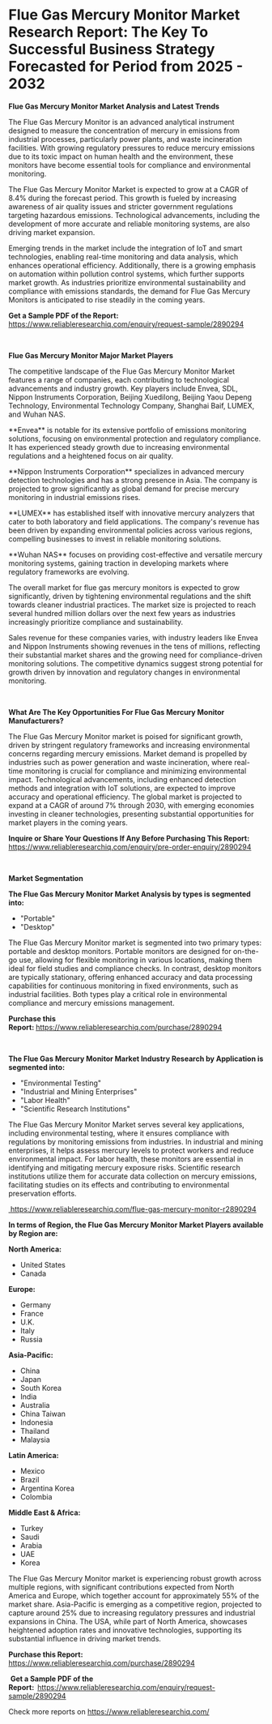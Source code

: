 <p><h1>Flue Gas Mercury Monitor Market Research Report: The Key To Successful Business Strategy Forecasted for Period from 2025 - 2032</h1></p><p><strong>Flue Gas Mercury Monitor Market Analysis and Latest Trends</strong></p>
<p><p>The Flue Gas Mercury Monitor is an advanced analytical instrument designed to measure the concentration of mercury in emissions from industrial processes, particularly power plants, and waste incineration facilities. With growing regulatory pressures to reduce mercury emissions due to its toxic impact on human health and the environment, these monitors have become essential tools for compliance and environmental monitoring.</p><p>The Flue Gas Mercury Monitor Market is expected to grow at a CAGR of 8.4% during the forecast period. This growth is fueled by increasing awareness of air quality issues and stricter government regulations targeting hazardous emissions. Technological advancements, including the development of more accurate and reliable monitoring systems, are also driving market expansion. </p><p>Emerging trends in the market include the integration of IoT and smart technologies, enabling real-time monitoring and data analysis, which enhances operational efficiency. Additionally, there is a growing emphasis on automation within pollution control systems, which further supports market growth. As industries prioritize environmental sustainability and compliance with emissions standards, the demand for Flue Gas Mercury Monitors is anticipated to rise steadily in the coming years.</p></p>
<p><strong>Get a Sample PDF of the Report:&nbsp;</strong> <a href="https://www.reliableresearchiq.com/enquiry/request-sample/2890294?utm_campaign=2269&utm_medium=2&utm_source=Github&utm_content=ia&utm_term=14032025&utm_id=flue-gas-mercury-monitor">https://www.reliableresearchiq.com/enquiry/request-sample/2890294</a></p>
<p>&nbsp;</p>
<p><strong>Flue Gas Mercury Monitor Major Market Players</strong></p>
<p><p>The competitive landscape of the Flue Gas Mercury Monitor Market features a range of companies, each contributing to technological advancements and industry growth. Key players include Envea, SDL, Nippon Instruments Corporation, Beijing Xuedilong, Beijing Yaou Depeng Technology, Environmental Technology Company, Shanghai Baif, LUMEX, and Wuhan NAS.</p><p>**Envea** is notable for its extensive portfolio of emissions monitoring solutions, focusing on environmental protection and regulatory compliance. It has experienced steady growth due to increasing environmental regulations and a heightened focus on air quality.</p><p>**Nippon Instruments Corporation** specializes in advanced mercury detection technologies and has a strong presence in Asia. The company is projected to grow significantly as global demand for precise mercury monitoring in industrial emissions rises.</p><p>**LUMEX** has established itself with innovative mercury analyzers that cater to both laboratory and field applications. The company's revenue has been driven by expanding environmental policies across various regions, compelling businesses to invest in reliable monitoring solutions.</p><p>**Wuhan NAS** focuses on providing cost-effective and versatile mercury monitoring systems, gaining traction in developing markets where regulatory frameworks are evolving.</p><p>The overall market for flue gas mercury monitors is expected to grow significantly, driven by tightening environmental regulations and the shift towards cleaner industrial practices. The market size is projected to reach several hundred million dollars over the next few years as industries increasingly prioritize compliance and sustainability.</p><p>Sales revenue for these companies varies, with industry leaders like Envea and Nippon Instruments showing revenues in the tens of millions, reflecting their substantial market shares and the growing need for compliance-driven monitoring solutions. The competitive dynamics suggest strong potential for growth driven by innovation and regulatory changes in environmental monitoring.</p></p>
<p>&nbsp;</p>
<p><strong>What Are The Key Opportunities For Flue Gas Mercury Monitor Manufacturers?</strong></p>
<p><p>The Flue Gas Mercury Monitor market is poised for significant growth, driven by stringent regulatory frameworks and increasing environmental concerns regarding mercury emissions. Market demand is propelled by industries such as power generation and waste incineration, where real-time monitoring is crucial for compliance and minimizing environmental impact. Technological advancements, including enhanced detection methods and integration with IoT solutions, are expected to improve accuracy and operational efficiency. The global market is projected to expand at a CAGR of around 7% through 2030, with emerging economies investing in cleaner technologies, presenting substantial opportunities for market players in the coming years.</p></p>
<p><strong>Inquire or Share Your Questions If Any Before Purchasing This Report:</strong> <a href="https://www.reliableresearchiq.com/enquiry/pre-order-enquiry/2890294?utm_campaign=2269&utm_medium=2&utm_source=Github&utm_content=ia&utm_term=14032025&utm_id=flue-gas-mercury-monitor">https://www.reliableresearchiq.com/enquiry/pre-order-enquiry/2890294</a></p>
<p>&nbsp;</p>
<p><strong>Market Segmentation</strong></p>
<p><strong>The Flue Gas Mercury Monitor Market Analysis by types is segmented into:</strong></p>
<p><ul><li>"Portable"</li><li>"Desktop"</li></ul></p>
<p><p>The Flue Gas Mercury Monitor market is segmented into two primary types: portable and desktop monitors. Portable monitors are designed for on-the-go use, allowing for flexible monitoring in various locations, making them ideal for field studies and compliance checks. In contrast, desktop monitors are typically stationary, offering enhanced accuracy and data processing capabilities for continuous monitoring in fixed environments, such as industrial facilities. Both types play a critical role in environmental compliance and mercury emissions management.</p></p>
<p><strong>Purchase this Report:&nbsp;</strong><a href="https://www.reliableresearchiq.com/purchase/2890294?utm_campaign=2269&utm_medium=2&utm_source=Github&utm_content=ia&utm_term=14032025&utm_id=flue-gas-mercury-monitor">https://www.reliableresearchiq.com/purchase/2890294</a></p>
<p>&nbsp;</p>
<p><strong>The Flue Gas Mercury Monitor Market Industry Research by Application is segmented into:</strong></p>
<p><ul><li>"Environmental Testing"</li><li>"Industrial and Mining Enterprises"</li><li>"Labor Health"</li><li>"Scientific Research Institutions"</li></ul></p>
<p><p>The Flue Gas Mercury Monitor Market serves several key applications, including environmental testing, where it ensures compliance with regulations by monitoring emissions from industries. In industrial and mining enterprises, it helps assess mercury levels to protect workers and reduce environmental impact. For labor health, these monitors are essential in identifying and mitigating mercury exposure risks. Scientific research institutions utilize them for accurate data collection on mercury emissions, facilitating studies on its effects and contributing to environmental preservation efforts.</p></p>
<p><a href="https://www.reliableresearchiq.com/flue-gas-mercury-monitor-r2890294?utm_campaign=2269&utm_medium=2&utm_source=Github&utm_content=ia&utm_term=14032025&utm_id=flue-gas-mercury-monitor">&nbsp;https://www.reliableresearchiq.com/flue-gas-mercury-monitor-r2890294</a></p>
<p><strong>In terms of Region, the Flue Gas Mercury Monitor Market Players available by Region are:</strong></p>
<p>
    <p> <strong> North America: </strong>
        <ul>
            <li>United States</li>
            <li>Canada</li>
        </ul>
        </p> 
    <p> <strong> Europe: </strong>
        <ul>
            <li>Germany</li>
            <li>France</li>
            <li>U.K.</li>
            <li>Italy</li>
            <li>Russia</li>
        </ul>
        </p> 
    <p> <strong> Asia-Pacific: </strong>
        <ul>
            <li>China</li>
            <li>Japan</li>
            <li>South Korea</li>
            <li>India</li>
            <li>Australia</li>
            <li>China Taiwan</li>
            <li>Indonesia</li>
            <li>Thailand</li>
            <li>Malaysia</li>
        </ul>
        </p> 
    <p> <strong> Latin America: </strong>
        <ul>
            <li>Mexico</li>
            <li>Brazil</li>
            <li>Argentina Korea</li>
            <li>Colombia</li>
        </ul>
        </p> 
    <p> <strong> Middle East & Africa: </strong>
        <ul>
            <li>Turkey</li>
            <li>Saudi</li>
            <li>Arabia</li>
            <li>UAE</li>
            <li>Korea</li>
        </ul>
    </p>
    </p>
<p><p>The Flue Gas Mercury Monitor market is experiencing robust growth across multiple regions, with significant contributions expected from North America and Europe, which together account for approximately 55% of the market share. Asia-Pacific is emerging as a competitive region, projected to capture around 25% due to increasing regulatory pressures and industrial expansions in China. The USA, while part of North America, showcases heightened adoption rates and innovative technologies, supporting its substantial influence in driving market trends.</p></p>
<p><strong>Purchase this Report: </strong><a href="https://www.reliableresearchiq.com/purchase/2890294?utm_campaign=2269&utm_medium=2&utm_source=Github&utm_content=ia&utm_term=14032025&utm_id=flue-gas-mercury-monitor">https://www.reliableresearchiq.com/purchase/2890294</a></p>
<p>&nbsp;<strong>Get a Sample PDF of the Report:&nbsp;&nbsp;</strong><a href="https://www.reliableresearchiq.com/enquiry/request-sample/2890294?utm_campaign=2269&utm_medium=2&utm_source=Github&utm_content=ia&utm_term=14032025&utm_id=flue-gas-mercury-monitor">https://www.reliableresearchiq.com/enquiry/request-sample/2890294</a></p>
<p><strong></strong></p>
<p>Check more reports on <a href="https://www.reliableresearchiq.com/?utm_campaign=2269&utm_medium=2&utm_source=Github&utm_content=ia&utm_term=14032025&utm_id=flue-gas-mercury-monitor">https://www.reliableresearchiq.com/</a></p>